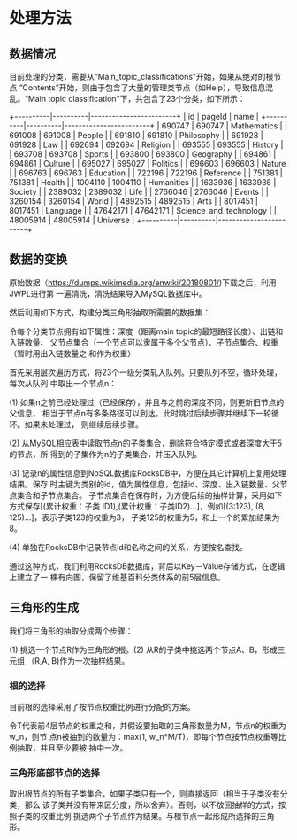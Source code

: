 # 处理方法

## 数据情况

目前处理的分类，需要从“Main_topic_classifications”开始，如果从绝对的根节点
“Contents”开始，则由于包含了大量的管理类节点（如Help），导致信息混乱。“Main
topic classification"下，共包含了23个分类，如下所示：

+----------|----------|------------------------+
| id | pageId | name |
+----------|----------|------------------------+
|   690747 |   690747 | Mathematics            |
|   691008 |   691008 | People                 |
|   691810 |   691810 | Philosophy             |
|   691928 |   691928 | Law                    |
|   692694 |   692694 | Religion               |
|   693555 |   693555 | History                |
|   693708 |   693708 | Sports                 |
|   693800 |   693800 | Geography              |
|   694861 |   694861 | Culture                |
|   695027 |   695027 | Politics               |
|   696603 |   696603 | Nature                 |
|   696763 |   696763 | Education              |
|   722196 |   722196 | Reference              |
|   751381 |   751381 | Health                 |
|  1004110 |  1004110 | Humanities             |
|  1633936 |  1633936 | Society                |
|  2389032 |  2389032 | Life                   |
|  2766046 |  2766046 | Events                 |
|  3260154 |  3260154 | World                  |
|  4892515 |  4892515 | Arts                   |
|  8017451 |  8017451 | Language               |
| 47642171 | 47642171 | Science_and_technology |
| 48005914 | 48005914 | Universe               |
+----------|----------|------------------------+


## 数据的变换

原始数据（https://dumps.wikimedia.org/enwiki/20180801/)下载之后，利用JWPL进行第
一遍清洗，清洗结果导入MySQL数据库中。

然后利用如下方式，构建分类三角形抽取所需要的数据集：

令每个分类节点拥有如下属性：深度（距离main topic的最短路径长度）、出链和入链数量、
父节点集合（一个节点可以隶属于多个父节点）、子节点集合、权重（暂时用出入链数量之
和作为权重）

首先采用层次遍历方式，将23个一级分类轧入队列。只要队列不空，循环处理，每次从队列
中取出一个节点n：

(1) 如果n之前已经处理过（已经保存），并且与之前的深度不同，则更新旧节点的父信息，
相当于节点n有多条路径可以到达。此时跳过后续步骤并继续下一轮循环。如果未处理过，
则继续后续步骤。

(2) 从MySQL相应表中读取节点n的子类集合，删除符合特定模式或者深度大于5的节点，所
得到的子集作为n的子类集合，并压入队列。

(3) 记录n的属性信息到NoSQL数据库RocksDB中，方便在其它计算机上复用处理结果。保存
时主键为类别的id，值为属性信息，包括id、深度、出入链数量、父节点集合和子节点集合。
子节点集合在保存时，为方便后续的抽样计算，采用如下方式保存[(累计权重：子类
ID1),(累计权重：子类ID2)...]，例如[(3:123), (8, 125)...]，表示子类123的权重为3，
子类125的权重为5，和上一个的累加结果为8。

(4) 单独在RocksDB中记录节点id和名称之间的关系，方便按名查找。

通过这种方式，我们利用RocksDB数据库，背后以Key－Value存储方式，在逻辑上建立了一
棵有向图，保留了维基百科分类体系的前5层信息。

## 三角形的生成

我们将三角形的抽取分成两个步骤：

(1) 挑选一个节点R作为三角形的根。(2) 从R的子类中挑选两个节点A、B，形成三元组
（R,A, B)作为一次抽样结果。

### 根的选择

目前根的选择采用了按节点权重比例进行分配的方案。

令T代表前4层节点的权重之和，并假设要抽取的三角形数量为M，节点n的权重为w_n，则节
点n被抽到的数量为：max(1, w_n*M/T)，即每个节点按节点权重等比例抽取，并且至少要被
抽中一次。


### 三角形底部节点的选择

取出根节点的所有子类集合，如果子类只有一个，则直接返回（相当于子类没有分类，那么
该子类并没有带来区分度，所以舍弃）。否则，以不放回抽样的方式，按照子类的权重比例
挑选两个子节点作为结果。与根节点一起形成所选择的三角形。
